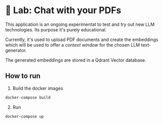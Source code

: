 # 🧪 Lab: Chat with your PDFs
This application is an ongoing experimentat to test and try out new LLM technologies. Its purpose it's purely educational.

Currently, it's used to upload PDF documents and create the embeddings which will be used to offer a _context window_ for the chosen LLM text-generator.

The generated embeddings are stored in a Qdrant Vector database.

## How to run
1. Build the docker images
```sh
docker-compose build
```

2. Run
```sh
docker-compose up
```